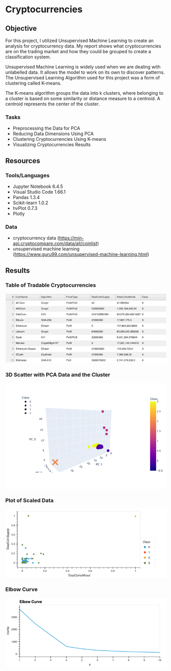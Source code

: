 # Cryptocurrencies

## Objective 
For this project, I utilized Unsupervised Machine Learning to create an analysis for cryptocurrency data.  My report shows what cryptocurrencies are on the trading market and how they could be grouped to create a classification system.

Unsupervised Machine Learning is widely used when we are dealing with unlabelled data.  It allows the model to work on its own to discover patterns.  The Unsupervised Learning Algorithm used for this project was a form of clustering called K-means.  

The K-means algorithm groups the data into k clusters, where belonging to a cluster is based on some similarity or distance measure to a centroid.  A centroid represents the center of the cluster.

### Tasks
- Preprocessing the Data for PCA
- Reducing Data Dimensions Using PCA
- Clustering Cryptocurrencies Using K-means
- Visualizing Cryptocurrencies Results

## Resources
### Tools/Languages
- Jupyter Notebook 6.4.5
- Visual Studio Code 1.66.1 
- Pandas 1.3.4
- Scikit-learn 1.0.2
- hvPlot 0.7.3
- Plotly

 ### Data
 - cryptocurrency data (https://min-api.cryptocompare.com/data/all/coinlist)
 - unsupervised machine learning (https://www.guru99.com/unsupervised-machine-learning.html)

 ## Results

 ### Table of Tradable Cryptocurrencies

![Getting Started](images/tradable-table.png)

### 3D Scatter with PCA Data and the Cluster

![Getting Started](images/3D.png)

### Plot of Scaled Data

![Getting Started](images/scatter.png)

### Elbow Curve

![Getting Started](images/elbow-curve.png)




